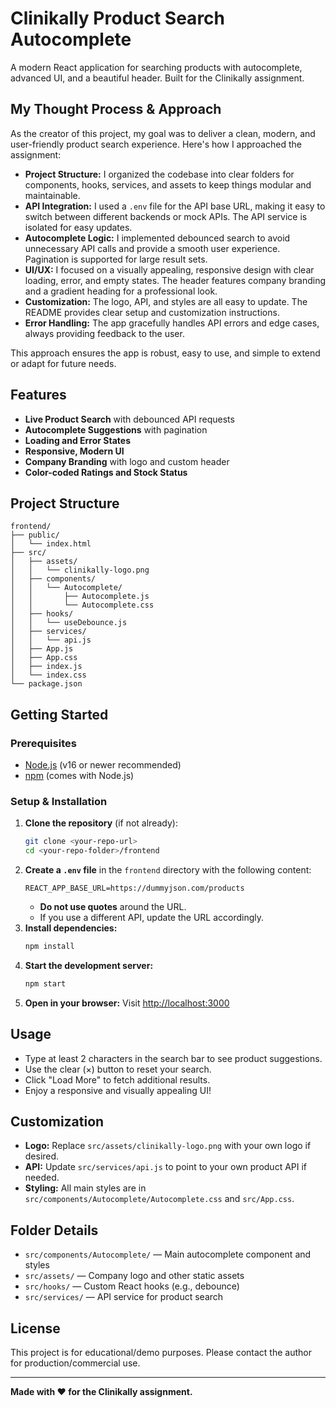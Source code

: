 # Clinikally Product Search Autocomplete

A modern React application for searching products with autocomplete, advanced UI, and a beautiful header. Built for the Clinikally assignment.

## My Thought Process & Approach

As the creator of this project, my goal was to deliver a clean, modern, and user-friendly product search experience. Here's how I approached the assignment:

- **Project Structure:** I organized the codebase into clear folders for components, hooks, services, and assets to keep things modular and maintainable.
- **API Integration:** I used a `.env` file for the API base URL, making it easy to switch between different backends or mock APIs. The API service is isolated for easy updates.
- **Autocomplete Logic:** I implemented debounced search to avoid unnecessary API calls and provide a smooth user experience. Pagination is supported for large result sets.
- **UI/UX:** I focused on a visually appealing, responsive design with clear loading, error, and empty states. The header features company branding and a gradient heading for a professional look.
- **Customization:** The logo, API, and styles are all easy to update. The README provides clear setup and customization instructions.
- **Error Handling:** The app gracefully handles API errors and edge cases, always providing feedback to the user.

This approach ensures the app is robust, easy to use, and simple to extend or adapt for future needs.

## Features
- **Live Product Search** with debounced API requests
- **Autocomplete Suggestions** with pagination
- **Loading and Error States**
- **Responsive, Modern UI**
- **Company Branding** with logo and custom header
- **Color-coded Ratings and Stock Status**

## Project Structure
```
frontend/
├── public/
│   └── index.html
├── src/
│   ├── assets/
│   │   └── clinikally-logo.png
│   ├── components/
│   │   └── Autocomplete/
│   │       ├── Autocomplete.js
│   │       └── Autocomplete.css
│   ├── hooks/
│   │   └── useDebounce.js
│   ├── services/
│   │   └── api.js
│   ├── App.js
│   ├── App.css
│   ├── index.js
│   └── index.css
└── package.json
```

## Getting Started

### Prerequisites
- [Node.js](https://nodejs.org/) (v16 or newer recommended)
- [npm](https://www.npmjs.com/) (comes with Node.js)

### Setup & Installation
1. **Clone the repository** (if not already):
   ```bash
   git clone <your-repo-url>
   cd <your-repo-folder>/frontend
   ```
2. **Create a `.env` file** in the `frontend` directory with the following content:
   ```env
   REACT_APP_BASE_URL=https://dummyjson.com/products
   ```
   - **Do not use quotes** around the URL.
   - If you use a different API, update the URL accordingly.
3. **Install dependencies:**
   ```bash
   npm install
   ```
4. **Start the development server:**
   ```bash
   npm start
   ```
5. **Open in your browser:**
   Visit [http://localhost:3000](http://localhost:3000)

## Usage
- Type at least 2 characters in the search bar to see product suggestions.
- Use the clear (×) button to reset your search.
- Click "Load More" to fetch additional results.
- Enjoy a responsive and visually appealing UI!

## Customization
- **Logo:** Replace `src/assets/clinikally-logo.png` with your own logo if desired.
- **API:** Update `src/services/api.js` to point to your own product API if needed.
- **Styling:** All main styles are in `src/components/Autocomplete/Autocomplete.css` and `src/App.css`.

## Folder Details
- `src/components/Autocomplete/` — Main autocomplete component and styles
- `src/assets/` — Company logo and other static assets
- `src/hooks/` — Custom React hooks (e.g., debounce)
- `src/services/` — API service for product search

## License
This project is for educational/demo purposes. Please contact the author for production/commercial use.

---

**Made with ❤️ for the Clinikally assignment.**
